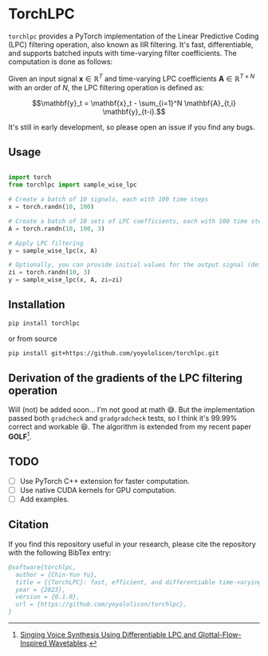 # TorchLPC

`torchlpc` provides a PyTorch implementation of the Linear Predictive Coding (LPC) filtering operation, also known as IIR filtering.
It's fast, differentiable, and supports batched inputs with time-varying filter coefficients.
The computation is done as follows:

Given an input signal $\mathbf{x} \in \mathbb{R}^T$ and time-varying LPC coefficients $\mathbf{A} \in \mathbb{R}^{T \times N}$ with an order of $N$, the LPC filtering operation is defined as:

```math
\mathbf{y}_t = \mathbf{x}_t - \sum_{i=1}^N \mathbf{A}_{t,i} \mathbf{y}_{t-i}.
```

It's still in early development, so please open an issue if you find any bugs.

## Usage

```python

import torch
from torchlpc import sample_wise_lpc

# Create a batch of 10 signals, each with 100 time steps
x = torch.randn(10, 100)

# Create a batch of 10 sets of LPC coefficients, each with 100 time steps and an order of 3
A = torch.randn(10, 100, 3)

# Apply LPC filtering
y = sample_wise_lpc(x, A)

# Optionally, you can provide initial values for the output signal (default is 0)
zi = torch.randn(10, 3)
y = sample_wise_lpc(x, A, zi=zi)
```


## Installation

```bash
pip install torchlpc
```

or from source

```bash
pip install git+https://github.com/yoyololicon/torchlpc.git
```

## Derivation of the gradients of the LPC filtering operation

Will (not) be added soon... I'm not good at math :sweat_smile:.
But the implementation passed both `gradcheck` and `gradgradcheck` tests, so I think it's 99.99% correct and workable :laughing:.
The algorithm is extended from my recent paper **GOLF**[^1].

[^1]: [Singing Voice Synthesis Using Differentiable LPC and Glottal-Flow-Inspired Wavetables](https://arxiv.org/abs/2306.17252).

## TODO

- [ ] Use PyTorch C++ extension for faster computation.
- [ ] Use native CUDA kernels for GPU computation.
- [ ] Add examples.

## Citation

If you find this repository useful in your research, please cite the repository with the following BibTex entry:

```bibtex
@software{torchlpc,
  author = {Chin-Yun Yu},
  title = {{TorchLPC}: fast, efficient, and differentiable time-varying {LPC} filtering in {PyTorch}},
  year = {2023},
  version = {0.1.0},
  url = {https://github.com/yoyololicon/torchlpc},
}
```
